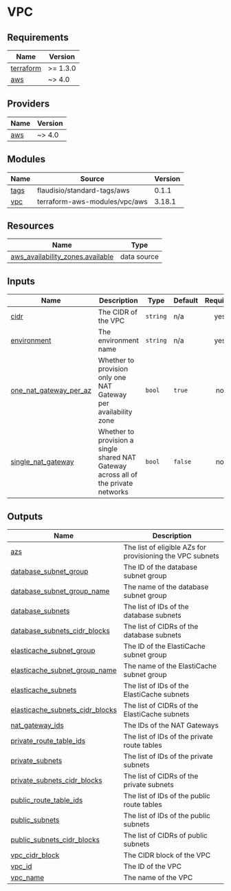 # VPC

<!-- BEGINNING OF PRE-COMMIT-TERRAFORM DOCS HOOK -->
## Requirements

| Name | Version |
|------|---------|
| <a name="requirement_terraform"></a> [terraform](#requirement\_terraform) | >= 1.3.0 |
| <a name="requirement_aws"></a> [aws](#requirement\_aws) | ~> 4.0 |

## Providers

| Name | Version |
|------|---------|
| <a name="provider_aws"></a> [aws](#provider\_aws) | ~> 4.0 |

## Modules

| Name | Source | Version |
|------|--------|---------|
| <a name="module_tags"></a> [tags](#module\_tags) | flaudisio/standard-tags/aws | 0.1.1 |
| <a name="module_vpc"></a> [vpc](#module\_vpc) | terraform-aws-modules/vpc/aws | 3.18.1 |

## Resources

| Name | Type |
|------|------|
| [aws_availability_zones.available](https://registry.terraform.io/providers/hashicorp/aws/latest/docs/data-sources/availability_zones) | data source |

## Inputs

| Name | Description | Type | Default | Required |
|------|-------------|------|---------|:--------:|
| <a name="input_cidr"></a> [cidr](#input\_cidr) | The CIDR of the VPC | `string` | n/a | yes |
| <a name="input_environment"></a> [environment](#input\_environment) | The environment name | `string` | n/a | yes |
| <a name="input_one_nat_gateway_per_az"></a> [one\_nat\_gateway\_per\_az](#input\_one\_nat\_gateway\_per\_az) | Whether to provision only one NAT Gateway per availability zone | `bool` | `true` | no |
| <a name="input_single_nat_gateway"></a> [single\_nat\_gateway](#input\_single\_nat\_gateway) | Whether to provision a single shared NAT Gateway across all of the private networks | `bool` | `false` | no |

## Outputs

| Name | Description |
|------|-------------|
| <a name="output_azs"></a> [azs](#output\_azs) | The list of eligible AZs for provisioning the VPC subnets |
| <a name="output_database_subnet_group"></a> [database\_subnet\_group](#output\_database\_subnet\_group) | The ID of the database subnet group |
| <a name="output_database_subnet_group_name"></a> [database\_subnet\_group\_name](#output\_database\_subnet\_group\_name) | The name of the database subnet group |
| <a name="output_database_subnets"></a> [database\_subnets](#output\_database\_subnets) | The list of IDs of the database subnets |
| <a name="output_database_subnets_cidr_blocks"></a> [database\_subnets\_cidr\_blocks](#output\_database\_subnets\_cidr\_blocks) | The list of CIDRs of the database subnets |
| <a name="output_elasticache_subnet_group"></a> [elasticache\_subnet\_group](#output\_elasticache\_subnet\_group) | The ID of the ElastiCache subnet group |
| <a name="output_elasticache_subnet_group_name"></a> [elasticache\_subnet\_group\_name](#output\_elasticache\_subnet\_group\_name) | The name of the ElastiCache subnet group |
| <a name="output_elasticache_subnets"></a> [elasticache\_subnets](#output\_elasticache\_subnets) | The list of IDs of the ElastiCache subnets |
| <a name="output_elasticache_subnets_cidr_blocks"></a> [elasticache\_subnets\_cidr\_blocks](#output\_elasticache\_subnets\_cidr\_blocks) | The list of CIDRs of the ElastiCache subnets |
| <a name="output_nat_gateway_ids"></a> [nat\_gateway\_ids](#output\_nat\_gateway\_ids) | The IDs of the NAT Gateways |
| <a name="output_private_route_table_ids"></a> [private\_route\_table\_ids](#output\_private\_route\_table\_ids) | The list of IDs of the private route tables |
| <a name="output_private_subnets"></a> [private\_subnets](#output\_private\_subnets) | The list of IDs of the private subnets |
| <a name="output_private_subnets_cidr_blocks"></a> [private\_subnets\_cidr\_blocks](#output\_private\_subnets\_cidr\_blocks) | The list of CIDRs of the private subnets |
| <a name="output_public_route_table_ids"></a> [public\_route\_table\_ids](#output\_public\_route\_table\_ids) | The list of IDs of the public route tables |
| <a name="output_public_subnets"></a> [public\_subnets](#output\_public\_subnets) | The list of IDs of the public subnets |
| <a name="output_public_subnets_cidr_blocks"></a> [public\_subnets\_cidr\_blocks](#output\_public\_subnets\_cidr\_blocks) | The list of CIDRs of public subnets |
| <a name="output_vpc_cidr_block"></a> [vpc\_cidr\_block](#output\_vpc\_cidr\_block) | The CIDR block of the VPC |
| <a name="output_vpc_id"></a> [vpc\_id](#output\_vpc\_id) | The ID of the VPC |
| <a name="output_vpc_name"></a> [vpc\_name](#output\_vpc\_name) | The name of the VPC |
<!-- END OF PRE-COMMIT-TERRAFORM DOCS HOOK -->
